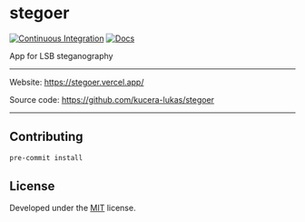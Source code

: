 # stegoer

[![Continuous Integration](https://github.com/kucera-lukas/stegoer/actions/workflows/ci.yml/badge.svg)](https://github.com/kucera-lukas/stegoer/actions/workflows/ci.yml)
[![Docs](https://github.com/kucera-lukas/stegoer/actions/workflows/docs.yml/badge.svg)](https://github.com/kucera-lukas/stegoer/actions/workflows/docs.yml)

App for LSB steganography

---

Website: https://stegoer.vercel.app/

Source code: https://github.com/kucera-lukas/stegoer

---

## Contributing

```sh
pre-commit install
```

## License

Developed under the [MIT](https://github.com/kucera-lukas/stegoer/blob/main/LICENSE) license.
